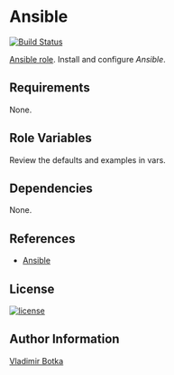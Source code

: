 Ansible
=======

[![Build Status](https://travis-ci.org/vbotka/ansible-ansible.svg?branch=master)](https://travis-ci.org/vbotka/ansible-ansible)

[Ansible role](https://galaxy.ansible.com/vbotka/ansible/). Install and configure *Ansible*.


Requirements
------------

None.


Role Variables
--------------

Review the defaults and examples in vars.


Dependencies
------------

None.

References
----------

- [Ansible](http://docs.ansible.com/)

License
-------

[![license](https://img.shields.io/badge/license-BSD-red.svg)](https://www.freebsd.org/doc/en/articles/bsdl-gpl/article.html)


Author Information
------------------

[Vladimir Botka](https://botka.link)
